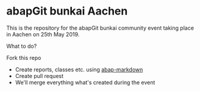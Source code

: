 # abapGit bunkai Aachen

This is the repository for the abapGit bunkai community event taking place in Aachen on 25th May 2019.

What to do?

Fork this repo
* Create reports, classes etc. using [abap-markdown](https://github.com/koemaeda/abap-markdown)
* Create pull request
* We'll merge everything what's created during the event
